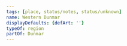 ```yaml
---
tags: [place, status/notes, status/unknown]
name: Western Dunmar
displayDefaults: {defArt: ''}
typeOf: region
partOf: Dunmar
---
```


